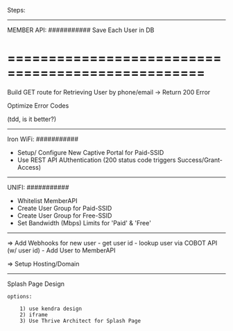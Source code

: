 Steps:

___________
MEMBER API:
###########
Save Each User in DB

==================================================
==================================================

Build GET route for Retrieving User by phone/email
	-> Return 200 Error

Optimize Error Codes 

(tdd, is it better?)
___________
Iron WiFi:
###########
- Setup/ Configure New Captive Portal for Paid-SSID
- Use REST API AUthentication (200 status code triggers Success/Grant-Access)

___________
UNIFI:
###########
- Whitelist MemberAPI
- Create User Group for Paid-SSID
- Create User Group for Free-SSID
- Set Bandwidth (Mbps) Limits for 'Paid' & 'Free'


- - - - - - - - - 


=> Add Webhooks for new user
	- get user id
	- lookup user via COBOT API (w/ user id)
	- Add User to MemberAPI



=> Setup Hosting/Domain




- - - - - - - - - 

Splash Page Design
	
	options:

		1) use kendra design
		2) iframe
		3) Use Thrive Architect for Splash Page